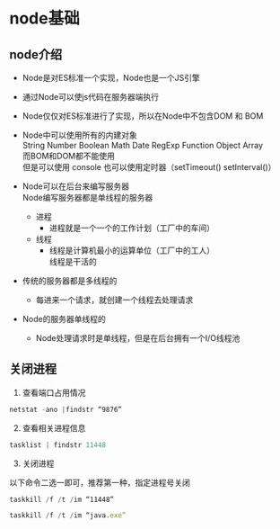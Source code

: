 # node基础

## node介绍
- Node是对ES标准一个实现，Node也是一个JS引擎  
- 通过Node可以使js代码在服务器端执行  
- Node仅仅对ES标准进行了实现，所以在Node中不包含DOM 和 BOM	   
- Node中可以使用所有的内建对象    
	String Number Boolean Math Date RegExp Function Object Array   
	而BOM和DOM都不能使用    
		但是可以使用 console 也可以使用定时器（setTimeout() setInterval()）
		
- Node可以在后台来编写服务器   
	Node编写服务器都是单线程的服务器    
	- 进程   
		- 进程就是一个一个的工作计划（工厂中的车间）   
	- 线程    
		- 线程是计算机最小的运算单位（工厂中的工人）   
			线程是干活的   
			
- 传统的服务器都是多线程的  
	- 每进来一个请求，就创建一个线程去处理请求  
	
- Node的服务器单线程的  
	- Node处理请求时是单线程，但是在后台拥有一个I/O线程池  


## 关闭进程
1. 查看端口占用情况   
```js
netstat -ano |findstr “9876”   
```
2. 查看相关进程信息  
```js
tasklist | findstr 11448
```
3. 关闭进程  

以下命令二选一即可，推荐第一种，指定进程号关闭   
```js
taskkill /f /t /im “11448”

taskkill /f /t /im “java.exe”
```

